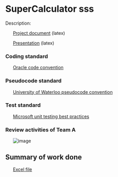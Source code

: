 # SuperCalculator sss

Description:

&nbsp;&nbsp;&nbsp;&nbsp;&nbsp;&nbsp;[Project document](https://www.overleaf.com/8558861979qcbgyhpzytmx)  (latex)

&nbsp;&nbsp;&nbsp;&nbsp;&nbsp;&nbsp;[Presentation](https://www.overleaf.com/2462455721rcrrzytjjhbm)  (latex)

### Coding standard
&nbsp;&nbsp;&nbsp;&nbsp;&nbsp;&nbsp;[Oracle code convention](https://www.oracle.com/java/technologies/javase/codeconventions-namingconventions.html)

### Pseudocode standard
&nbsp;&nbsp;&nbsp;&nbsp;&nbsp;&nbsp;[University of Waterloo pseudocode convention](https://student.cs.uwaterloo.ca/~cs231/resources/pseudocode.pdf)

### Test standard
&nbsp;&nbsp;&nbsp;&nbsp;&nbsp;&nbsp;[Microsoft unit testing best practices](https://docs.microsoft.com/en-us/dotnet/core/testing/unit-testing-best-practices)

### Review activities of Team A
&nbsp;&nbsp;&nbsp;&nbsp;&nbsp;&nbsp;![image](https://user-images.githubusercontent.com/1106716/128644827-e00a900e-d770-4d8f-8504-e4a8efc8ea16.png)

## Summary of work done
&nbsp;&nbsp;&nbsp;&nbsp;&nbsp;&nbsp;[Excel file](https://docs.google.com/spreadsheets/d/1U-6mK7TmGKVfKDFfHAgBPVsoGKWgyPCGNGDFN6GJCqM/edit?usp=sharing)
